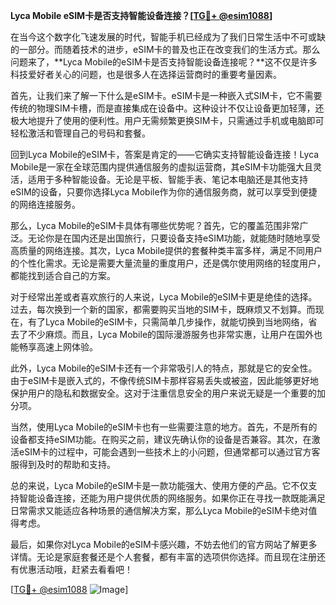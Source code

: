 **Lyca Mobile eSIM卡是否支持智能设备连接？[[TG💪+ @esim1088](https://t.me/s/esim1088)]**

在当今这个数字化飞速发展的时代，智能手机已经成为了我们日常生活中不可或缺的一部分。而随着技术的进步，eSIM卡的普及也正在改变我们的生活方式。那么问题来了，**Lyca Mobile的eSIM卡是否支持智能设备连接呢？**这不仅是许多科技爱好者关心的问题，也是很多人在选择运营商时的重要考量因素。

首先，让我们来了解一下什么是eSIM卡。eSIM卡是一种嵌入式SIM卡，它不需要传统的物理SIM卡槽，而是直接集成在设备中。这种设计不仅让设备更加轻薄，还极大地提升了使用的便利性。用户无需频繁更换SIM卡，只需通过手机或电脑即可轻松激活和管理自己的号码和套餐。

回到Lyca Mobile的eSIM卡，答案是肯定的——它确实支持智能设备连接！Lyca Mobile是一家在全球范围内提供通信服务的虚拟运营商，其eSIM卡功能强大且灵活，适用于多种智能设备。无论是平板、智能手表、笔记本电脑还是其他支持eSIM的设备，只要你选择Lyca Mobile作为你的通信服务商，就可以享受到便捷的网络连接服务。

那么，Lyca Mobile的eSIM卡具体有哪些优势呢？首先，它的覆盖范围非常广泛。无论你是在国内还是出国旅行，只要设备支持eSIM功能，就能随时随地享受高质量的网络连接。其次，Lyca Mobile提供的套餐种类丰富多样，满足不同用户的个性化需求。无论是需要大量流量的重度用户，还是偶尔使用网络的轻度用户，都能找到适合自己的方案。

对于经常出差或者喜欢旅行的人来说，Lyca Mobile的eSIM卡更是绝佳的选择。过去，每次换到一个新的国家，都需要购买当地的SIM卡，既麻烦又不划算。而现在，有了Lyca Mobile的eSIM卡，只需简单几步操作，就能切换到当地网络，省去了不少麻烦。而且，Lyca Mobile的国际漫游服务也非常实惠，让用户在国外也能畅享高速上网体验。

此外，Lyca Mobile的eSIM卡还有一个非常吸引人的特点，那就是它的安全性。由于eSIM卡是嵌入式的，不像传统SIM卡那样容易丢失或被盗，因此能够更好地保护用户的隐私和数据安全。这对于注重信息安全的用户来说无疑是一个重要的加分项。

当然，使用Lyca Mobile的eSIM卡也有一些需要注意的地方。首先，不是所有的设备都支持eSIM功能。在购买之前，建议先确认你的设备是否兼容。其次，在激活eSIM卡的过程中，可能会遇到一些技术上的小问题，但通常都可以通过官方客服得到及时的帮助和支持。

总的来说，Lyca Mobile的eSIM卡是一款功能强大、使用方便的产品。它不仅支持智能设备连接，还能为用户提供优质的网络服务。如果你正在寻找一款既能满足日常需求又能适应各种场景的通信解决方案，那么Lyca Mobile的eSIM卡绝对值得考虑。

最后，如果你对Lyca Mobile的eSIM卡感兴趣，不妨去他们的官方网站了解更多详情。无论是家庭套餐还是个人套餐，都有丰富的选项供你选择。而且现在注册还有优惠活动哦，赶紧去看看吧！

[[TG💪+ @esim1088](https://t.me/s/esim1088) ![Image](https://i.postimg.cc/4NQfJmqS/Snipaste-2025-05-13-00-14-12.png)]